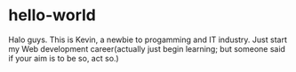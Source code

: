 # hello-world

Halo guys.
This is Kevin, a newbie to progamming and IT industry.
Just start my Web development career(actually just begin learning; but someone said if your aim is to be so, act so.)
